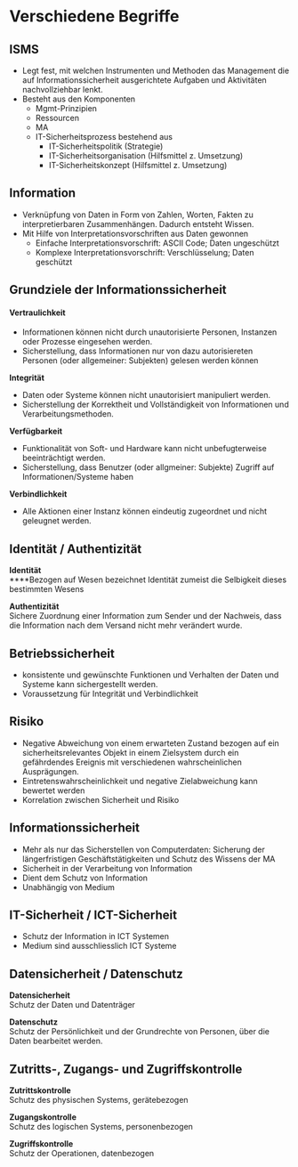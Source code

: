# Verschiedene Begriffe

## ISMS

* Legt fest, mit welchen Instrumenten und Methoden das Management die auf Informationssicherheit ausgerichtete Aufgaben und Aktivitäten nachvollziehbar lenkt.
* Besteht aus den Komponenten
  * Mgmt-Prinzipien
  * Ressourcen
  * MA
  * IT-Sicherheitsprozess bestehend aus
    * IT-Sicherheitspolitik \(Strategie\)
    * IT-Sicherheitsorganisation \(Hilfsmittel z. Umsetzung\)
    * IT-Sicherheitskonzept \(Hilfsmittel z. Umsetzung\)

## Information

* Verknüpfung von Daten in Form von Zahlen, Worten, Fakten zu interpretierbaren Zusammenhängen. Dadurch entsteht Wissen.
* Mit Hilfe von Interpretationsvorschriften aus Daten gewonnen
  * Einfache Interpretationsvorschrift: ASCII Code; Daten ungeschützt
  * Komplexe Interpretationsvorschrift: Verschlüsselung; Daten geschützt

## Grundziele der Informationssicherheit

#### **Vertraulichkeit**

* Informationen können nicht durch unautorisierte Personen, Instanzen oder Prozesse eingesehen werden.
* Sicherstellung, dass Informationen nur von dazu autorisiereten Personen \(oder allgemeiner: Subjekten\) gelesen werden können

**Integrität**

* Daten oder Systeme können nicht unautorisiert manipuliert werden. 
* Sicherstellung der Korrektheit und Vollständigkeit von Informationen und Verarbeitungsmethoden.

**Verfügbarkeit**

* Funktionalität von Soft- und Hardware kann nicht unbefugterweise beeinträchtigt werden.
* Sicherstellung, dass Benutzer \(oder allgmeiner: Subjekte\) Zugriff auf Informationen/Systeme haben

**Verbindlichkeit**

* Alle Aktionen einer Instanz können eindeutig zugeordnet und nicht geleugnet werden.

## Identität / Authentizität

**Identität**   
****Bezogen auf Wesen bezeichnet Identität zumeist die Selbigkeit dieses bestimmten Wesens

**Authentizität**   
Sichere Zuordnung einer Information zum Sender und der Nachweis, dass die Information nach dem Versand nicht mehr verändert wurde.

## Betriebssicherheit

* konsistente und gewünschte Funktionen und Verhalten der Daten und Systeme kann sichergestellt werden.
* Voraussetzung für Integrität und Verbindlichkeit

## Risiko

* Negative Abweichung von einem erwarteten Zustand bezogen auf ein sicherheitsrelevantes Objekt in einem Zielsystem durch ein gefährdendes Ereignis mit verschiedenen wahrscheinlichen Ausprägungen.
* Eintretenswahrscheinlichkeit und negative Zielabweichung kann bewertet werden
* Korrelation zwischen Sicherheit und Risiko

## Informationssicherheit

* Mehr als nur das Sicherstellen von Computerdaten: Sicherung der längerfristigen Geschäftstätigkeiten und Schutz des Wissens der MA
* Sicherheit in der Verarbeitung von Information
* Dient dem Schutz von Information
* Unabhängig von Medium

## IT-Sicherheit / ICT-Sicherheit

* Schutz der Information in ICT Systemen
* Medium sind ausschliesslich ICT Systeme

## Datensicherheit / Datenschutz

**Datensicherheit**   
Schutz der Daten und Datenträger

**Datenschutz**   
Schutz der Persönlichkeit und der Grundrechte von Personen, über die Daten bearbeitet werden.

## Zutritts-, Zugangs- und Zugriffskontrolle

**Zutrittskontrolle**   
Schutz des physischen Systems, gerätebezogen

**Zugangskontrolle**   
Schutz des logischen Systems, personenbezogen

**Zugriffskontrolle**   
Schutz der Operationen, datenbezogen

